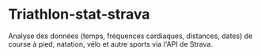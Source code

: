 # Triathlon-stat-strava
Analyse des données (temps, fréquences cardiaques, distances, dates) de course à pied, natation, vélo et autre sports via l'API de Strava.
